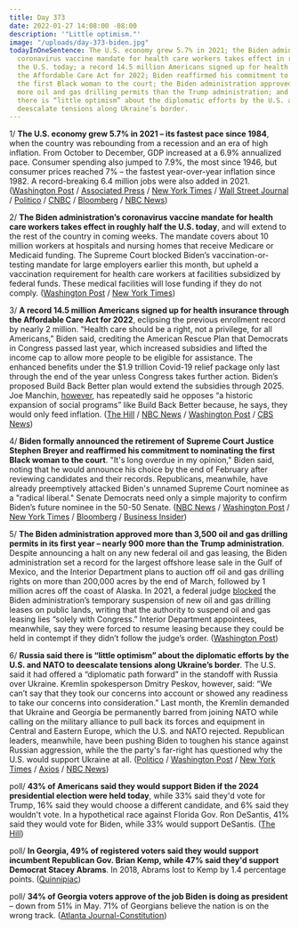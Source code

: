```yaml
---
title: Day 373
date: 2022-01-27 14:08:00 -08:00
description: '"Little optimism."'
image: "/uploads/day-373-biden.jpg"
todayInOneSentence: The U.S. economy grew 5.7% in 2021; the Biden administration’s
  coronavirus vaccine mandate for health care workers takes effect in roughly half
  the U.S. today; a record 14.5 million Americans signed up for health insurance through
  the Affordable Care Act for 2022; Biden reaffirmed his commitment to nominating
  the first Black woman to the court; the Biden administration approved nearly 900
  more oil and gas drilling permits than the Trump administration; and Russia said
  there is “little optimism” about the diplomatic efforts by the U.S. and NATO to
  deescalate tensions along Ukraine’s border.
---
```


1/ **The U.S. economy grew 5.7% in 2021 – its fastest pace since 1984**, when the country was rebounding from a recession and an era of high inflation. From October to December, GDP increased at a 6.9% annualized pace. Consumer spending also jumped to 7.9%, the most since 1946, but consumer prices reached 7% – the fastest year-over-year inflation since 1982. A record-breaking 6.4 million jobs were also added in 2021. ([Washington Post](https://www.washingtonpost.com/business/2022/01/27/gdp-2021-q4-economy/) / [Associated Press](https://apnews.com/article/business-economy-ronald-reagan-gross-domestic-product-f3284b06f153a0b3939a266f0f81cd7e) / [New York Times](https://www.nytimes.com/2022/01/27/business/us-gdp-4q-2021.html) / [Wall Street Journal](https://www.wsj.com/articles/us-economy-bounced-back-q4-gdp-11643235508) / [Politico](https://www.politico.com/news/2022/01/27/u-s-economy-grew-2021-2020-recession-00002678) / [CNBC](https://www.cnbc.com/2022/01/27/gdp-grew-at-a-6point9percent-pace-to-close-out-2021-stronger-than-expected-despite-omicron-spread.html) / [Bloomberg](https://www.bloomberg.com/news/articles/2022-01-27/u-s-economic-growth-quickened-last-quarter-with-inventory-boost?sref=MIBMEEoj) / [NBC News](https://www.nbcnews.com/news/us-news/us-economy-grew-57-2021-rebounding-2020-recession-rcna13771))

2/ **The Biden administration’s coronavirus vaccine mandate for health care workers takes effect in roughly half the U.S. today**, and will extend to the rest of the country in coming weeks. The mandate covers about 10 million workers at hospitals and nursing homes that receive Medicare or Medicaid funding. The Supreme Court blocked Biden’s vaccination-or-testing mandate for large employers earlier this month, but upheld a vaccination requirement for health care workers at facilities subsidized by federal funds. These medical facilities will lose funding if they do not comply. ([Washington Post](https://www.washingtonpost.com/nation/2022/01/27/covid-omicron-variant-live-updates/#link-7SYCM5R26RCXZESVUGX2O3HPAQ) / [New York Times](https://www.nytimes.com/live/2022/01/26/world/omicron-covid-vaccine-tests/the-deadline-arrives-for-unvaccinated-health-workers-in-half-of-the-us-to-get-a-first-dose))

3/ **A record 14.5 million Americans signed up for health insurance through the Affordable Care Act for 2022**, eclipsing the previous enrollment record by nearly 2 million. “Health care should be a right, not a privilege, for all Americans,” Biden said, crediting the American Rescue Plan that Democrats in Congress passed last year, which increased subsidies and lifted the income cap to allow more people to be eligible for assistance. The enhanced benefits under the $1.9 trillion Covid-19 relief package only last through the end of the year unless Congress takes further action. Biden’s proposed Build Back Better plan would extend the subsidies through 2025. Joe Manchin, [however](https://whatthefuckjusthappenedtoday.com/2022/01/12/day-358/#2-inflation-increased-7-in-2021-%E2%80%93-th), has repeatedly said he opposes “a historic expansion of social programs” like Build Back Better because, he says, they would only feed inflation. ([The Hill](https://thehill.com/policy/healthcare/591569-record-145-million-people-sign-up-for-obamacare-biden-says) / [NBC News](https://www.nbcnews.com/politics/politics-news/record-145m-sign-health-insurance-november-white-house-says-rcna13736) / [Washington Post](https://www.washingtonpost.com/health/2022/01/27/affordable-care-act-record-enrollment/) / [CBS News](https://www.cbsnews.com/news/obamacare-14-5-million-americans-sign-up-affordable-care-act/))

4/ **Biden formally announced the retirement of Supreme Court Justice Stephen Breyer and reaffirmed his commitment to nominating the first Black woman to the court**. "It's long overdue in my opinion," Biden said, noting that he would announce his choice by the end of February after reviewing candidates and their records. Republicans, meanwhile, have already preemptively attacked Biden's unnamed Supreme Court nominee as a "radical liberal." Senate Democrats need only a simple majority to confirm Biden’s future nominee in the 50-50 Senate. ([NBC News](https://www.nbcnews.com/politics/white-house/white-house-formally-kick-scotus-search-breyer-s-retirement-announcement-n1288092) / [Washington Post](https://www.washingtonpost.com/politics/2022/01/27/stephen-breyer-supreme-court-retire-live-updates/) / [New York Times](https://www.nytimes.com/live/2022/01/27/us/stephen-breyer-supreme-court-retire#mcconnell-warns-biden-against-letting-the-radical-left-dictate-his-choice) / [Bloomberg](https://www.bloomberg.com/news/articles/2022-01-27/breyer-announces-retirement-hands-biden-supreme-court-vacancy?sref=MIBMEEoj) / [Business Insider](https://www.businessinsider.com/gop-derides-biden-supreme-court-pick-radical-liberal-2022-1))

5/ **The Biden administration approved more than 3,500 oil and gas drilling permits in its first year – nearly 900 more than the Trump administration**. Despite announcing a halt on any new federal oil and gas leasing, the Biden administration set a record for the largest offshore lease sale in the Gulf of Mexico, and the Interior Department plans to auction off oil and gas drilling rights on more than 200,000 acres by the end of March, followed by 1 million acres off the coast of Alaska. In 2021, a federal judge [blocked](https://whatthefuckjusthappenedtoday.com/2021/06/16/day-148/#5-a-federal-judge-blocked-the-biden) the Biden administration’s temporary suspension of new oil and gas drilling leases on public lands, writing that the authority to suspend oil and gas leasing lies “solely with Congress.” Interior Department appointees, meanwhile, say they were forced to resume leasing because they could be held in contempt if they didn’t follow the judge’s order. ([Washington Post](https://www.washingtonpost.com/climate-environment/2022/01/27/oil-gas-leasing-biden-climate/))

6/ **Russia said there is “little optimism” about the diplomatic efforts by the U.S. and NATO to deescalate tensions along Ukraine’s border**. The U.S. said it had offered a “diplomatic path forward” in the standoff with Russia over Ukraine. Kremlin spokesperson Dmitry Peskov, however, said: “We can’t say that they took our concerns into account or showed any readiness to take our concerns into consideration.”  Last month, the Kremlin demanded that Ukraine and Georgia be permanently barred from joining NATO while calling on the military alliance to pull back its forces and equipment in Central and Eastern Europe, which the U.S. and NATO rejected. Republican leaders, meanwhile, have been pushing Biden to toughen his stance against Russian aggression, while the the party's far-right has questioned why the U.S. would support Ukraine at all. ([Politico](https://www.politico.com/news/2022/01/27/russia-conflict-us-written-response-00002668) / [Washington Post](https://www.washingtonpost.com/world/2022/01/27/ukraine-russia-us-nato-putin/) / [New York Times](https://www.nytimes.com/2022/01/26/us/politics/republicans-ukraine.html) / [Axios](https://www.axios.com/tucker-carlson-fueled-republicans-drop-tough-on-russia-stance-7311d46f-49fc-47b5-af46-f365c4e7809d.html) / [NBC News](https://www.nbcnews.com/news/world/us-nato-russia-demands-ukraine-invasion-diplomacy-rcna13741))

poll/ **43% of Americans said they would support Biden if the 2024 presidential election were held today**, while 33% said they'd vote for Trump, 16% said they would choose a different candidate, and 6% said they wouldn't vote. In a hypothetical race against Florida Gov. Ron DeSantis, 41% said they would vote for Biden, while 33% would support DeSantis. ([The Hill](https://thehill.com/homenews/campaign/591590-biden-leading-trump-desantis-by-similar-margins-in-new-poll))

poll/ **In Georgia, 49% of registered voters said they would support incumbent Republican Gov. Brian Kemp, while 47% said they'd support Democrat Stacey Abrams**. In 2018, Abrams lost to Kemp by 1.4 percentage points. ([Quinnipiac](https://poll.qu.edu/poll-release?releaseid=3833))

poll/ **34% of Georgia voters approve of the job Biden is doing as president** – down from 51% in May. 71% of Georgians believe the nation is on the wrong track. ([Atlanta Journal-Constitution](https://www.ajc.com/politics/ajc-poll-bidens-approval-in-georgia-takes-a-nosedive/6KNWUXXWRZBQ7P7EC6GG26TXHU/))